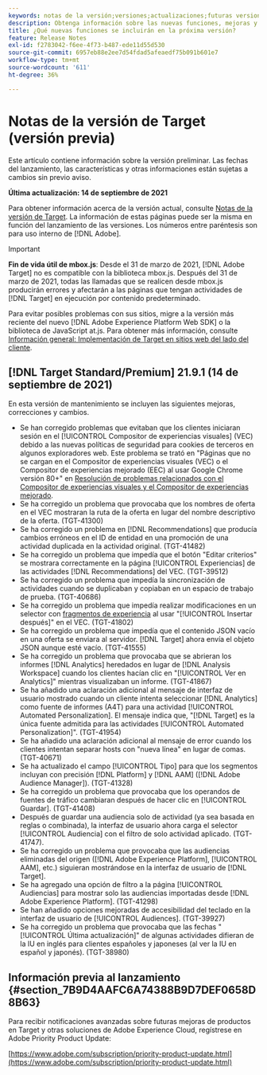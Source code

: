 ```yaml
---
keywords: notas de la versión;versiones;actualizaciones;futuras versiones;mejoras;nuevas funciones;correcciones;actualizaciones;versión preliminar
description: Obtenga información sobre las nuevas funciones, mejoras y correcciones que incluirá la próxima versión de Adobe Target, incluidos el SDK, la API y las bibliotecas de JavaScript.
title: ¿Qué nuevas funciones se incluirán en la próxima versión?
feature: Release Notes
exl-id: f2783042-f6ee-4f73-b487-ede11d55d530
source-git-commit: 6957eb88e2ee7d54fdad5afeaedf75b091b601e7
workflow-type: tm+mt
source-wordcount: '611'
ht-degree: 36%

---
```


# Notas de la versión de Target (versión previa)

Este artículo contiene información sobre la versión preliminar. Las fechas del lanzamiento, las características y otras informaciones están sujetas a cambios sin previo aviso.

**Última actualización: 14 de septiembre de 2021**

Para obtener información acerca de la versión actual, consulte [Notas de la versión de Target](release-notes.md). La información de estas páginas puede ser la misma en función del lanzamiento de las versiones. Los números entre paréntesis son para uso interno de [!DNL Adobe].

>[!IMPORTANT]
>
>**Fin de vida útil de mbox.js**: Desde el 31 de marzo de 2021, [!DNL Adobe Target] no es compatible con la biblioteca mbox.js. Después del 31 de marzo de 2021, todas las llamadas que se realicen desde mbox.js producirán errores y afectarán a las páginas que tengan actividades de [!DNL Target] en ejecución por contenido predeterminado.
>
>Para evitar posibles problemas con sus sitios, migre a la versión más reciente del nuevo [!DNL Adobe Experience Platform Web SDK] o la biblioteca de JavaScript at.js. Para obtener más información, consulte [Información general: Implementación de Target en sitios web del lado del cliente](/help/c-implementing-target/c-implementing-target-for-client-side-web/implement-target-for-client-side-web.md).

## [!DNL Target Standard/Premium] 21.9.1 (14 de septiembre de 2021)

En esta versión de mantenimiento se incluyen las siguientes mejoras, correcciones y cambios.

* Se han corregido problemas que evitaban que los clientes iniciaran sesión en el [!UICONTROL Compositor de experiencias visuales] (VEC) debido a las nuevas políticas de seguridad para cookies de terceros en algunos exploradores web. Este problema se trató en &quot;Páginas que no se cargan en el Compositor de experiencias visuales (VEC) o el Compositor de experiencias mejorado (EEC) al usar Google Chrome versión 80+&quot; en [Resolución de problemas relacionados con el Compositor de experiencias visuales y el Compositor de experiencias mejorado](/help/c-experiences/c-visual-experience-composer/r-troubleshoot-composer/issues-related-to-the-visual-experience-composer-vec-and-enhanced-experience-composer-eec.md).
* Se ha corregido un problema que provocaba que los nombres de oferta en el VEC mostraran la ruta de la oferta en lugar del nombre descriptivo de la oferta. (TGT-41300)
* Se ha corregido un problema en [!DNL Recommendations] que producía cambios erróneos en el ID de entidad en una promoción de una actividad duplicada en la actividad original. (TGT-41482)
* Se ha corregido un problema que impedía que el botón &quot;Editar criterios&quot; se mostrara correctamente en la página [!UICONTROL Experiencias] de las actividades [!DNL Recommendations] del VEC. (TGT-39512)
* Se ha corregido un problema que impedía la sincronización de actividades cuando se duplicaban y copiaban en un espacio de trabajo de prueba. (TGT-40686)
* Se ha corregido un problema que impedía realizar modificaciones en un selector con [fragmentos de experiencia](/help/c-experiences/c-manage-content/aem-experience-fragments.md) al usar &quot;[!UICONTROL Insertar después]&quot; en el VEC. (TGT-41802)
* Se ha corregido un problema que impedía que el contenido JSON vacío en una oferta se enviara al servidor. [!DNL Target] ahora envía el objeto JSON aunque esté vacío. (TGT-41555)
* Se ha corregido un problema que provocaba que se abrieran los informes [!DNL Analytics] heredados en lugar de [!DNL Analysis Workspace] cuando los clientes hacían clic en &quot;[!UICONTROL Ver en Analytics]&quot; mientras visualizaban un informe. (TGT-41867)
* Se ha añadido una aclaración adicional al mensaje de interfaz de usuario mostrado cuando un cliente intenta seleccionar [!DNL Analytics] como fuente de informes (A4T) para una actividad [!UICONTROL Automated Personalization]. El mensaje indica que, &quot;[!DNL Target] es la única fuente admitida para las actividades [!UICONTROL Automated Personalization]&quot;. (TGT-41954)
* Se ha añadido una aclaración adicional al mensaje de error cuando los clientes intentan separar hosts con &quot;nueva línea&quot; en lugar de comas. (TGT-40671)
* Se ha actualizado el campo [!UICONTROL Tipo] para que los segmentos incluyan con precisión [!DNL Platform] y [!DNL AAM] ([!DNL Adobe Audience Manager]). (TGT-41328)
* Se ha corregido un problema que provocaba que los operandos de fuentes de tráfico cambiaran después de hacer clic en [!UICONTROL Guardar]. (TGT-41408)
* Después de guardar una audiencia solo de actividad (ya sea basada en reglas o combinada), la interfaz de usuario ahora carga el selector [!UICONTROL Audiencia] con el filtro de solo actividad aplicado. (TGT-41747).
* Se ha corregido un problema que provocaba que las audiencias eliminadas del origen ([!DNL Adobe Experience Platform], [!UICONTROL AAM], etc.) siguieran mostrándose en la interfaz de usuario de [!DNL Target].
* Se ha agregado una opción de filtro a la página [!UICONTROL Audiencias] para mostrar solo las audiencias importadas desde [!DNL Adobe Experience Platform]. (TGT-41298)
* Se han añadido opciones mejoradas de accesibilidad del teclado en la interfaz de usuario de [!UICONTROL Audiences]. (TGT-39927)
* Se ha corregido un problema que provocaba que las fechas &quot;[!UICONTROL Última actualización]&quot; de algunas actividades difieran de la IU en inglés para clientes españoles y japoneses (al ver la IU en español y japonés). (TGT-38980)

## Información previa al lanzamiento {#section_7B9D4AAFC6A74388B9D7DEF0658D8B63}

Para recibir notificaciones avanzadas sobre futuras mejoras de productos en Target y otras soluciones de Adobe Experience Cloud, regístrese en Adobe Priority Product Update:

[https://www.adobe.com/subscription/priority-product-update.html](https://www.adobe.com/subscription/priority-product-update.html)
